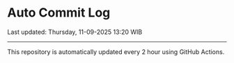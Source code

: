 # Auto Commit Log

Last updated: Thursday, 11-09-2025 13:20 WIB

---

This repository is automatically updated every 2 hour using GitHub Actions.
